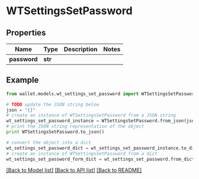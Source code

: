 # WTSettingsSetPassword


## Properties

Name | Type | Description | Notes
------------ | ------------- | ------------- | -------------
**password** | **str** |  | 

## Example

```python
from wallet.models.wt_settings_set_password import WTSettingsSetPassword

# TODO update the JSON string below
json = "{}"
# create an instance of WTSettingsSetPassword from a JSON string
wt_settings_set_password_instance = WTSettingsSetPassword.from_json(json)
# print the JSON string representation of the object
print WTSettingsSetPassword.to_json()

# convert the object into a dict
wt_settings_set_password_dict = wt_settings_set_password_instance.to_dict()
# create an instance of WTSettingsSetPassword from a dict
wt_settings_set_password_form_dict = wt_settings_set_password.from_dict(wt_settings_set_password_dict)
```
[[Back to Model list]](../README.md#documentation-for-models) [[Back to API list]](../README.md#documentation-for-api-endpoints) [[Back to README]](../README.md)


